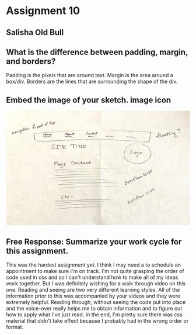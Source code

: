 # Assignment 10

## Salisha Old Bull

## What is the difference between padding, margin, and borders?

Padding is the pixels that are around text. Margin is the area around a box/div. Borders are the lines that are surrounding the shape of the div.

## Embed the image of your sketch. image icon

![Sketch of idea for beginner's web layout](./images/sketch.png)

## Free Response: Summarize your work cycle for this assignment.

This was the hardest assignment yet. I think I may need a to schedule an appointment
to make sure I'm on track. I'm not quite grasping the order of code used in css and
so I can't understand how to make all of my ideas work together. But I was definitely wishing
for a walk through video on this one. Reading and seeing are two very different
learning styles. All of the information prior to this was accompanied by your videos
and they were extremely helpful. Reading through, without seeing the code put into
place and the voice-over really helps me to obtain information and to figure out
how to apply what I've just read. In the end, I'm pretty sure there was css material
that didn't take effect because I probably had in the wrong order or format.
